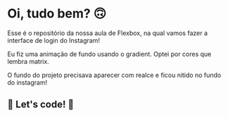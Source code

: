 # Oi, tudo bem? 🙃

Esse é o repositório da nossa aula de Flexbox, na qual vamos fazer a interface de login do Instagram! 

Eu fiz uma animação de fundo usando o gradient.
Optei por cores que lembra matrix.

O fundo do projeto precisava aparecer com realce e ficou nitido no fundo do instagram!

## 🚀 Let's code! 🚀
